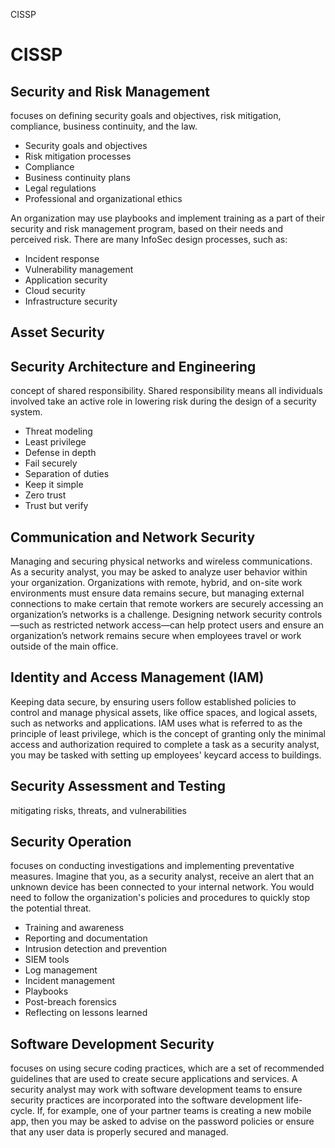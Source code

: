 CISSP
# CISSP

## Security and Risk Management
focuses on defining security goals and objectives, risk mitigation, compliance, business continuity, and the law.

- Security goals and objectives
- Risk mitigation processes
- Compliance
- Business continuity plans
- Legal regulations
- Professional and organizational ethics

An organization may use playbooks and implement training as a part of their security and risk management program, based on their needs and perceived risk. There are many InfoSec design processes, such as:

- Incident response
- Vulnerability management
- Application security
- Cloud security
- Infrastructure security

## Asset Security

## Security Architecture and Engineering
concept of shared responsibility. Shared responsibility means all individuals involved take an active role in lowering risk during the design of a security system.

- Threat modeling
- Least privilege
- Defense in depth
- Fail securely
- Separation of duties
- Keep it simple
- Zero trust
- Trust but verify

## Communication and Network Security
Managing and securing physical networks and wireless communications. 
As a security analyst, you may be asked to analyze user behavior within your organization.
Organizations with remote, hybrid, and on-site work environments must ensure data remains secure, but managing external connections to make certain that remote workers are securely accessing an organization’s networks is a challenge. Designing network security controls—such as restricted network access—can help protect users and ensure an organization’s network remains secure when employees travel or work outside of the main office.

## Identity and Access Management (IAM)
Keeping data secure, by ensuring users follow established policies to control and manage physical assets, like office spaces, and logical assets, such as networks and applications.
IAM uses what is referred to as the principle of least privilege, which is the concept of granting only the minimal access and authorization required to complete a task
as a security analyst, you may be tasked with setting up employees' keycard access to buildings.

## Security Assessment and Testing
mitigating risks, threats, and vulnerabilities

## Security Operation
focuses on conducting investigations and implementing preventative measures. Imagine that you, as a security analyst, receive an alert that an unknown device has been connected to your internal network. You would need to follow the organization's policies and procedures to quickly stop the potential threat.

- Training and awareness
- Reporting and documentation
- Intrusion detection and prevention
- SIEM tools
- Log management
- Incident management
- Playbooks
- Post-breach forensics
- Reflecting on lessons learned

## Software Development Security
focuses on using secure coding practices, which are a set of recommended guidelines that are used to create secure applications and services. 
A security analyst may work with software development teams to ensure security practices are incorporated into the software development life-cycle. 
If, for example, one of your partner teams is creating a new mobile app, then you may be asked to advise on the password policies or ensure that any user data is properly secured and managed.
